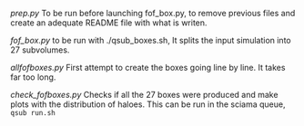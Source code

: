 *prep.py* To be run before launching fof_box.py, to remove previous files and create an adequate README file with what is writen.

*fof_box.py* to be run with ./qsub_boxes.sh, It splits the input simulation into 27 subvolumes.

*allfofboxes.py* First attempt to create the boxes going line by line. It takes far too long.

*check_fofboxes.py* Checks if all the 27 boxes were produced and make plots with the distribution of haloes. This can be run in the sciama queue, `qsub run.sh`



